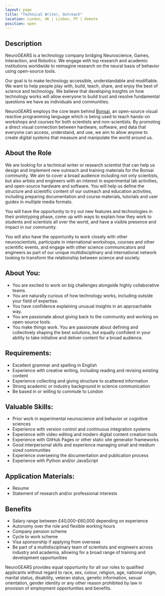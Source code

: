 ```yaml
---
layout: page
title: "Technical Writer, Outreach"
location: London, UK | Lisbon, PT | Remote
position: open
---
```


## Description

NeuroGEARS is a technology company bridging Neuroscience, Games, Interaction, and Robotics. We engage with top research and academic institutions worldwide to reimagine research on the neural basis of behavior using open-source tools.

Our goal is to make technology accessible, understandable and modifiable. We want to help people play with, build, teach, share, and enjoy the best of science and technology. We believe that developing insights on how technology works will allow everyone to build trust and resolve fundamental questions we have as individuals and communities.

NeuroGEARS employs the core team behind [Bonsai](https://bonsai-rx.org/), an open-source visual reactive programming language which is being used to teach hands-on workshops and courses for both scientists and non-scientists. By promoting a direct visual connection between hardware, software, and data that everyone can access, understand, and use, we aim to allow anyone to create digital systems that measure and manipulate the world around us.

## About the Role

We are looking for a technical writer or research scientist that can help us design and implement new outreach and training materials for the Bonsai community. We aim to cover a broad audience including not only scientists, but also artists and engineers with an interest in experimental lab activities, and open-source hardware and software. You will help us define the structure and scientific content of our outreach and education activities, including preparing documentation and course materials, tutorials and user guides in multiple media formats.

You will have the opportunity to try out new features and technologies in their prototyping phase, come up with ways to explain how they work to students and scientists all over the world, and have a visible presence and impact in our community.

You will also have the opportunity to work closely with other neuroscientists, participate in international workshops, courses and other scientific events, and engage with other science communicators and engineers as part of our unique multidisciplinary and international network looking to transform the relationship between science and society.

## About You:

* You are excited to work on big challenges alongside highly collaborative teams.
* You are naturally curious of how technology works, including outside your field of expertise.
* You have confidence explaining unusual insights in an approachable way.
* You are passionate about giving back to the community and working on open-source tools.
* You make things work. You are passionate about defining and collectively shaping the best solutions, but equally confident in your ability to take initiative and deliver content for a broad audience.

## Requirements:

* Excellent grammar and spelling in English
* Experience with creative writing, including reading and revising existing content
* Experience collecting and giving structure to scattered information
* Strong academic or industry background in science communication
* Be based in or willing to commute to London

## Valuable Skills:

* Prior work in experimental neuroscience and behavior or cognitive sciences
* Experience with version control and continuous integration systems
* Experience with video editing and modern digital content creation tools
* Experience with GitHub Pages or other static site generator frameworks
* Good interpersonal skills and experience managing small and medium sized communities
* Experience overseeing the documentation and publication process
* Experience with Python and/or JavaScript

## Application Materials:

* Resume
* Statement of research and/or professional interests

## Benefits

* Salary range between £40,000-£60,000 depending on experience
* Autonomy over the role and flexible working hours
* Company pension scheme
* Cycle to work scheme
* Visa sponsorship if applying from overseas
* Be part of a multidisciplinary team of scientists and engineers across industry and academia, allowing for a broad range of training and development opportunities

NeuroGEARS provides equal opportunity for all our roles to qualified applicants without regard to race, sex, colour, religion, age, national origin, marital status, disability, veteran status, genetic information, sexual orientation, gender identity or any other reason prohibited by law in provision of employment opportunities and benefits.